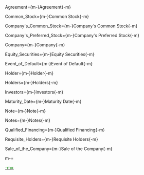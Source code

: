 
Agreement={m-}Agreement{-m}

Common_Stock={m-}Common Stock{-m}

Company's_Common_Stock={m-}Company's Common Stock{-m}

Company's_Preferred_Stock={m-}Company's Preferred Stock{-m}

Company={m-}Company{-m}

Equity_Securities={m-}Equity Securities{-m}

Event_of_Default={m-}Event of Default{-m}

Holder={m-}Holder{-m}

Holders={m-}Holders{-m}

Investors={m-}Investors{-m}

Maturity_Date={m-}Maturity Date{-m}

Note={m-}Note{-m}

Notes={m-}Notes{-m}

Qualified_Financing={m-}Qualified Financing{-m}

Requisite_Holders={m-}Requisite Holders{-m}

Sale_of_the_Company={m-}Sale of the Company{-m}


m-=<a href="https://github.com/CommonAccord/Org/blob/master/Doc/Boehmig/techstars-note/defined-terms.md"><font color="green">

-m=</font></a>
